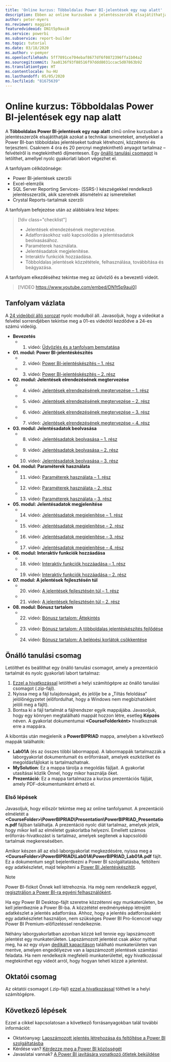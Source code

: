 ```yaml
---
title: 'Online kurzus: Többoldalas Power BI-jelentések egy nap alatt'
description: Ebben az online kurzusban a jelentésszerzők elsajátíthatják azokat a technikai ismereteket, amelyekkel a Power BI-ban többoldalas jelentéseket tudnak létrehozni, közzétenni és terjeszteni.
author: peter-myers
ms.reviewer: maggies
featuredvideoid: DN1t5p9aui0
ms.service: powerbi
ms.subservice: report-builder
ms.topic: tutorial
ms.date: 03/18/2020
ms.author: v-pemyer
ms.openlocfilehash: 5ff7891ce704ebaf8677df6f0872396ffa1b04a2
ms.sourcegitcommit: 7aa0136f93f88516f97ddd8031ccac5d07863b92
ms.translationtype: HT
ms.contentlocale: hu-HU
ms.lasthandoff: 05/05/2020
ms.locfileid: "81675639"
---
```

# <a name="online-course-power-bi-paginated-reports-in-a-day"></a>Online kurzus: Többoldalas Power BI-jelentések egy nap alatt

A **Többoldalas Power BI-jelentések egy nap alatt** című online kurzusban a jelentésszerzők elsajátíthatják azokat a technikai ismereteket, amelyekkel a Power BI-ban többoldalas jelentéseket tudnak létrehozni, közzétenni és terjeszteni. Csaknem 4 óra és 20 percnyi megtekinthető anyagot tartalmaz – felvételről is megtekinthető díjmentesen. Egy [önálló tanulási csomagot](#self-study-kit) is letölthet, amellyel nyolc gyakorlati labort végezhet el.

A tanfolyam célközönsége:

- Power BI-jelentések szerzői
- Excel-elemzők
- SQL Server Reporting Services- (SSRS-) készségekkel rendelkező jelentésszerzők, akik szeretnék átismételni az ismereteiket
- Crystal Reports-tartalmak szerzői

A tanfolyam befejezése után az alábbiakra lesz képes:

> [!div class="checklist"]
> - Jelentések elrendezésének megtervezése.
> - Adatforrásokhoz való kapcsolódás a jelentésadatok beolvasásához.
> - Paraméterek használata.
> - Jelentésadatok megjelenítése.
> - Interaktív funkciók hozzáadása.
> - Többoldalas jelentések közzététele, felhasználása, továbbítása és beágyazása.

A tanfolyam elkezdéséhez tekintse meg az üdvözlő és a bevezető videót.

> [!VIDEO https://www.youtube.com/embed/DN1t5p9aui0]

## <a name="course-outline"></a>Tanfolyam vázlata

A [24 videóból álló sorozat](https://www.youtube.com/playlist?list=PL1N57mwBHtN1icIhpjQOaRL8r9G-wytpT) nyolc modulból áll. Javasoljuk, hogy a videókat a felvétel sorrendjében tekintse meg a 01-es videótól kezdődve a 24-es számú videóig.

- **Bevezetés**
  - 01. videó: [Üdvözlés és a tanfolyam bemutatása](https://www.youtube.com/watch?v=DN1t5p9aui0&list=PL1N57mwBHtN1icIhpjQOaRL8r9G-wytpT)
- **01. modul: Power BI-jelentéskészítés**
  - 02. videó: [Power BI-jelentéskészítés – 1. rész](https://www.youtube.com/watch?v=s6Amctk3Z_g&list=PL1N57mwBHtN1icIhpjQOaRL8r9G-wytpT)
  - 03. videó: [Power BI-jelentéskészítés – 2. rész](https://www.youtube.com/watch?v=jXTiYJKw1Rs&list=PL1N57mwBHtN1icIhpjQOaRL8r9G-wytpT)
- **02. modul: Jelentések elrendezésének megtervezése**
  - 04. videó: [Jelentések elrendezésének megtervezése – 1. rész](https://www.youtube.com/watch?v=EjHANN3rGNs&list=PL1N57mwBHtN1icIhpjQOaRL8r9G-wytpT)
  - 05. videó: [Jelentések elrendezésének megtervezése – 2. rész](https://www.youtube.com/watch?v=2CZIrJU_HZU&list=PL1N57mwBHtN1icIhpjQOaRL8r9G-wytpT)
  - 06. videó: [Jelentések elrendezésének megtervezése – 3. rész](https://www.youtube.com/watch?v=eaFFzkT6pxE&list=PL1N57mwBHtN1icIhpjQOaRL8r9G-wytpT)
  - 07. videó: [Jelentések elrendezésének megtervezése – 4. rész](https://www.youtube.com/watch?v=0z576TI27Vg&list=PL1N57mwBHtN1icIhpjQOaRL8r9G-wytpT)
- **03. modul: Jelentésadatok beolvasása**
  - 08. videó: [Jelentésadatok beolvasása – 1. rész](https://www.youtube.com/watch?v=SHGTTYXtio0&list=PL1N57mwBHtN1icIhpjQOaRL8r9G-wytpT)
  - 09. videó: [Jelentésadatok beolvasása – 2. rész](https://www.youtube.com/watch?v=1Dzd9wb7XUY&list=PL1N57mwBHtN1icIhpjQOaRL8r9G-wytpT)
  - 10. videó: [Jelentésadatok beolvasása – 3. rész](https://www.youtube.com/watch?v=OFXG7sl5L2o&list=PL1N57mwBHtN1icIhpjQOaRL8r9G-wytpT)
- **04. modul: Paraméterek használata**
  - 11. videó: [Paraméterek használata – 1. rész](https://www.youtube.com/watch?v=o7WaK88kheA&list=PL1N57mwBHtN1icIhpjQOaRL8r9G-wytpT)
  - 12. videó: [Paraméterek használata – 2. rész](https://www.youtube.com/watch?v=okj6wO72clQ&list=PL1N57mwBHtN1icIhpjQOaRL8r9G-wytpT)
  - 13. videó: [Paraméterek használata – 3. rész](https://www.youtube.com/watch?v=13-6sWIRD74&list=PL1N57mwBHtN1icIhpjQOaRL8r9G-wytpT)
- **05. modul: Jelentésadatok megjelenítése**
  - 14. videó: [Jelentésadatok megjelenítése – 1. rész](https://www.youtube.com/watch?v=b4TxBBtOWSw&list=PL1N57mwBHtN1icIhpjQOaRL8r9G-wytpT)
  - 15. videó: [Jelentésadatok megjelenítése – 2. rész](https://www.youtube.com/watch?v=JhEa_TugXeE&list=PL1N57mwBHtN1icIhpjQOaRL8r9G-wytpT)
  - 16. videó: [Jelentésadatok megjelenítése – 3. rész](https://www.youtube.com/watch?v=dliLsRvQB-c&list=PL1N57mwBHtN1icIhpjQOaRL8r9G-wytpT)
  - 17. videó: [Jelentésadatok megjelenítése – 4. rész](https://www.youtube.com/watch?v=5yHxuRRP_eU&list=PL1N57mwBHtN1icIhpjQOaRL8r9G-wytpT)
- **06. modul: Interaktív funkciók hozzáadása**
  - 18. videó: [Interaktív funkciók hozzáadása – 1. rész](https://www.youtube.com/watch?v=LInMHpTEaI0&list=PL1N57mwBHtN1icIhpjQOaRL8r9G-wytpT)
  - 19. videó: [Interaktív funkciók hozzáadása – 2. rész](https://www.youtube.com/watch?v=b_pr1xsbRJc&list=PL1N57mwBHtN1icIhpjQOaRL8r9G-wytpT)
- **07. modul: A jelentések fejlesztésén túl**
  - 20. videó: [A jelentések fejlesztésén túl – 1. rész](https://www.youtube.com/watch?v=1CgDVDslwvs&list=PL1N57mwBHtN1icIhpjQOaRL8r9G-wytpT)
  - 21. videó: [A jelentések fejlesztésén túl – 2. rész](https://www.youtube.com/watch?v=KRwtl7h0ynI&list=PL1N57mwBHtN1icIhpjQOaRL8r9G-wytpT)
- **08. modul: Bónusz tartalom**
  - 22. videó: [Bónusz tartalom: Áttekintés](https://www.youtube.com/watch?v=w5zlJ8BodxI&list=PL1N57mwBHtN1icIhpjQOaRL8r9G-wytpT)
  - 23. videó: [Bónusz tartalom: A többoldalas jelentéskészítés fejlődése](https://www.youtube.com/watch?v=pevpai65MvY&list=PL1N57mwBHtN1icIhpjQOaRL8r9G-wytpT)
  - 24. videó: [Bónusz tartalom: A belépési korlátok csökkentése](https://www.youtube.com/watch?v=vu32LfckCt8&list=PL1N57mwBHtN1icIhpjQOaRL8r9G-wytpT)

## <a name="self-study-kit"></a>Önálló tanulási csomag

Letölthet és beállíthat egy önálló tanulási csomagot, amely a prezentáció tartalmát és nyolc gyakorlati labort tartalmaz:

1. [Ezzel a hivatkozással](https://aka.ms/priad-student) letöltheti a helyi számítógépre az önálló tanulási csomagot (.zip-fájl).
1. Nyissa meg a fájl tulajdonságait, és jelölje be a „Tiltás feloldása” jelölőnégyzetet (előfordulhat, hogy a Windows nem megbízhatóként jelöli meg a fájlt).
1. Bontsa ki a fájl tartalmát a fájlrendszer egyik mappájába. Javasoljuk, hogy egy könnyen megtalálható mappát hozzon létre, esetleg **Képzés** néven. A gyakorlat dokumentumai **&lt;CourseFolderként&gt;** hivatkoznak erre a mappára.

A kibontás után megjelenik a **PowerBIPRIAD** mappa, amelyben a következő mappák találhatók:

- **Lab01A** (és az összes többi labormappa). A labormappák tartalmazzák a laborgyakorlat dokumentumait és erőforrásait, amelyek eszközöket és megoldásfájlokat is tartalmazhatnak.
- **MySolution**: Ez a mappa tárolja a megoldás fájljait. A gyakorlat utasításai közlik Önnel, hogy mikor használja őket.
- **Prezentáció**: Ez a mappa tartalmazza a kurzus prezentációs fájlját, amely PDF-dokumentumként érhető el.

### <a name="getting-started"></a>Első lépések

Javasoljuk, hogy először tekintse meg az online tanfolyamot. A prezentáció elméletét a **&lt;CourseFolder&gt;\PowerBIPRIAD\Presentation\PowerBIPRIAD_Presentation.pdf** fájlban találhatja. A prezentáció nyolc diát tartalmaz, amelyek jelzik, hogy mikor kell az elméletet gyakorlatba helyezni. Emellett számos erőforrás-hivatkozást is tartalmaz, amelyek segítenek a kapcsolódó tartalmak megkeresésében.

Amikor készen áll az első laborgyakorlat megkezdésére, nyissa meg a **&lt;CourseFolder&gt;\PowerBIPRIAD\Lab01A\PowerBIPRIAD_Lab01A.pdf** fájlt. Ez a dokumentum segít bejelentkezni a Power BI szolgáltatásba, feltölteni egy adatkészletet, majd telepíteni a [Power BI Jelentéskészítőt](report-builder-power-bi.md).

> [!NOTE]
> Power BI-fiókot Önnek kell létrehoznia. Ha még nem rendelkezik eggyel, [regisztráljon a Power BI-ra egyéni felhasználóként](../service-self-service-signup-for-power-bi.md).
>
> Ha egy Power BI Desktop-fájlt szeretne közzétenni egy munkaterületen, be kell jelentkeznie a Power BI-ba. A közzététel eredményeképp létrejött adatkészlet a jelentés adatforrása. Ahhoz, hogy a jelentés adatforrásaként egy adatkészletet használjon, nem szükséges Power BI Pro-licenccel vagy Power BI Premium-előfizetéssel rendelkeznie.
>
> Néhány laborgyakorlatban azonban közzé kell tennie egy lapszámozott jelentést egy munkaterületen. Lapszámozott jelentést csak akkor nyithat meg, ha az egy olyan [dedikált kapacitáson](../service-premium-what-is.md#dedicated-capacities) található munkaterületen van mentve, amelyen engedélyezve van a lapszámozott jelentések számítási feladata. Ha nem rendelkezik megfelelő munkaterülettel, egy hivatkozással megtekinthet egy videót arról, hogy hogyan teheti közzé a jelentést.

## <a name="instructor-kit"></a>Oktatói csomag

Az oktatói csomagot (.zip-fájl) [ezzel a hivatkozással](https://aka.ms/priad-instructor) töltheti le a helyi számítógépre.

## <a name="next-steps"></a>Következő lépések

Ezzel a cikkel kapcsolatosan a következő forrásanyagokban talál további információt:

- Oktatóanyag: [Lapszámozott jelentés létrehozása és feltöltése a Power BI szolgáltatásba](paginated-reports-quickstart-aw.md)
- Kérdése van? [Kérdezze meg a Power BI közösségét](https://community.powerbi.com/)
- Javaslatai vannak? [A Power BI javítására vonatkozó ötletek beküldése](https://ideas.powerbi.com/)

